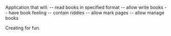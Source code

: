 Application that will:
-- read books in specified format
-- allow write books
-- have book feeling
-- contain riddles
-- allow mark pages
-- allow manage books

Creating for fun.